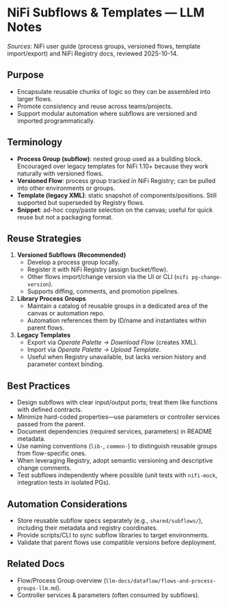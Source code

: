 # NiFi Subflows & Templates — LLM Notes

*Sources*: NiFi user guide (process groups, versioned flows, template import/export) and NiFi Registry docs, reviewed 2025-10-14.

## Purpose
- Encapsulate reusable chunks of logic so they can be assembled into larger flows.
- Promote consistency and reuse across teams/projects.
- Support modular automation where subflows are versioned and imported programmatically.

## Terminology
- **Process Group (subflow)**: nested group used as a building block. Encouraged over legacy templates for NiFi 1.10+ because they work naturally with versioned flows.
- **Versioned Flow**: process group tracked in NiFi Registry; can be pulled into other environments or groups.
- **Template (legacy XML)**: static snapshot of components/positions. Still supported but superseded by Registry flows.
- **Snippet**: ad-hoc copy/paste selection on the canvas; useful for quick reuse but not a packaging format.

## Reuse Strategies
1. **Versioned Subflows (Recommended)**
   - Develop a process group locally.
   - Register it with NiFi Registry (assign bucket/flow).
   - Other flows import/change version via the UI or CLI (`nifi pg-change-version`).
   - Supports diffing, comments, and promotion pipelines.
2. **Library Process Groups**
   - Maintain a catalog of reusable groups in a dedicated area of the canvas or automation repo.
   - Automation references them by ID/name and instantiates within parent flows.
3. **Legacy Templates**
   - Export via *Operate Palette → Download Flow* (creates XML).
   - Import via *Operate Palette → Upload Template*.
   - Useful when Registry unavailable, but lacks version history and parameter context binding.

## Best Practices
- Design subflows with clear input/output ports; treat them like functions with defined contracts.
- Minimize hard-coded properties—use parameters or controller services passed from the parent.
- Document dependencies (required services, parameters) in README metadata.
- Use naming conventions (`lib-`, `common-`) to distinguish reusable groups from flow-specific ones.
- When leveraging Registry, adopt semantic versioning and descriptive change comments.
- Test subflows independently where possible (unit tests with `nifi-mock`, integration tests in isolated PGs).

## Automation Considerations
- Store reusable subflow specs separately (e.g., `shared/subflows/`), including their metadata and registry coordinates.
- Provide scripts/CLI to sync subflow libraries to target environments.
- Validate that parent flows use compatible versions before deployment.

## Related Docs
- Flow/Process Group overview (`llm-docs/dataflow/flows-and-process-groups-llm.md`).
- Controller services & parameters (often consumed by subflows).
